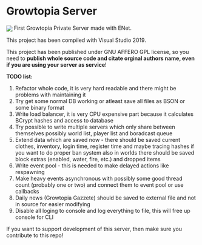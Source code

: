 # Growtopia Server
<img align="center" src="https://github-readme-stats.vercel.app/api?username=MacaylaMarvelous81&count_private=true&show_icons=true&theme=radical&repo=GrowtopiaServer">
First Growtopia Private Server made with ENet.

This project has been compiled with Visual Studio 2019.

This project has been published under GNU AFFERO GPL license, so you need to **publish whole source code and citate orginal authors name, even if you are using your server as service**!

**TODO list:**
1. Refactor whole code, it is very hard readable and there might be problems with maintaining it
2. Try get some normal DB working or atleast save all files as BSON or some binary format
3. Write load balancer, it is very CPU expensive part because it calculates BCrypt hashes and access to database
4. Try possible to write multiple servers which only share between themselves possibly world list, player list and boradcast queue
5. Extend data which are saved now - there should be saved current clothes, inventory, login time, register time and maybe tracing hashes if you want to do proper ban system also in worlds there should be saved block extras (enabled, water, fire, etc.) and dropped items
6. Write event pool - this is needed to make delayed actions like respawning
7. Make heavy events asynchronous with possibly some good thread count (probably one or two) and connect them to event pool or use callbacks
8. Daily news (Growtopia Gazzete) should be saved to external file and not in source for easier modifying
9. Disable all loging to console and log everything to file, this will free up console for CLI

If you want to support development of this server, then make sure you contribute to this repo!